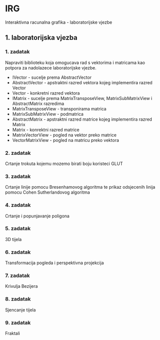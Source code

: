 IRG
==

Interaktivna racunalna grafika - laboratorijske vjezbe

## 1. laboratorijska vjezba

### 1. zadatak

Napraviti biblioteku koja omogucava rad s vektorima i matricama kao potpora za
nadolazece laboratorijske vjezbe.
* IVector - sucelje prema AbstractVector
* AbstractVector - apstraktni razred vektora kojeg implementira razred Vector
* Vector - konkretni razred vektora
* IMatrix - sucelje prema MatrixTransposeView, MatrixSubMatrixView i AbstractMatrix razredima
* MatrixTransposeView - transponirama matrica
* MatrixSubMatrixView - podmatrica
* AbstractMatrix - apstraktni razred matrice kojeg implementira razred Matrix
* Matrix - konrektni razred matrice
* MatrixVectorView - pogled na vektor preko matrice
* VectorMatrixView - pogled na matricu preko vektora

### 2. zadatak

Crtanje trokuta kojemu mozemo birati boju koristeci GLUT

### 3. zadatak

Crtanje linije pomocu Bresenhamovog algoritma te prikaz odsjecenih linija pomocu
Cohen Sutherlandovog algoritma

### 4. zadatak

Crtanje i popunjavanje poligona

### 5. zadatak

3D tijela

### 6. zadatak

Transformacija pogleda i perspektivna projekcija

### 7. zadatak

Krivulja Bezijera

### 8. zadatak

Sjencanje tijela

### 9. zadatak

Fraktali
